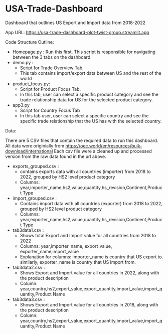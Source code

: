 # USA-Trade-Dashboard
Dashboard that outlines US Export and Import data from 2018-2022

App URL: https://usa-trade-dashboard-plot-twist-group.streamlit.app

Code Structure Outline: 
- Homepage.py : Run this first. This script is responsible for navigating between the 3 tabs on the dashboard
- demo.py :
    - Script for Trade Overview Tab.
    - This tab contains import/export data between US and the rest of the world
- product_focus.py:
    - Script for Product Focus Tab.
    - In this tab, user can select a specific product category and see the trade relationship data for US for the selected product category.
- app3.py
    - Script for Country Focus Tab
    - In this tab user, user can select a specific country and see the specific trade relationship that the US has with the selected country.
 
Data:

There are 5 CSV files that contain the required data to run this dashboard. 
All data were originially from https://oec.world/en/resources/bulk-download/international
Each csv file were a cleaned up and processed version from the raw data found in the url above.

- exports_grouped.csv :
    - contains exports data with all countries (importer) from 2018 to 2022, grouped by HS2 level product category
    - Columns: year,importer_name,hs2,value,quantity,hs_revision,Continent,Product Type
- import_grouped.csv :
    - Contains import data with all countries (exporter) from 2018 to 2022, grouped by HS2 level product category
    - Columns: year,exporter_name,hs2,value,quantity,hs_revision,Continent,Product Type
- tab3data1.csv : 
    - Shows total Export and Import value for all countries from 2018 to 2022
    - Columns: year,importer_name, export_value, exporter_name,import_value
    - Explanation for columns: importer_name is country that US export to. similarly, exporter_name is country that US import from. 
- tab3data2.csv :
    - Shows Export and Import value for all countries in 2022, along with the product description
    - Column: year,country,hs2,export_value,export_quantity,import_value,import_quantity,Product Name
- tab3data3.csv :
    - Shows Export and Import value for all countries in 2018, along with the product description
    - Column: year,country,hs2,export_value,export_quantity,import_value,import_quantity,Product Name
    
